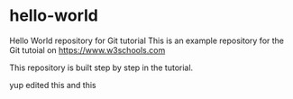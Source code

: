 # hello-world
Hello World repository for Git tutorial
This is an example repository for the Git tutoial on https://www.w3schools.com

This repository is built step by step in the tutorial.

yup edited this
and this
